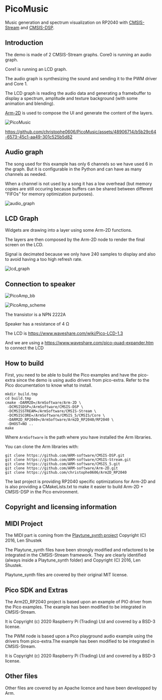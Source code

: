 # PicoMusic
Music generation and spectrum visualization on RP2040 with [CMSIS-Stream](https://github.com/ARM-software/CMSIS-Stream) and [CMSIS-DSP](https://github.com/ARM-software/CMSIS-DSP).

## Introduction

The demo is made of 2 CMSIS-Stream graphs. Core0 is running an audio graph.

Core1 is running an LCD graph.

The audio graph is synthesizing the sound and sending it to the PWM driver and Core 1.

The LCD graph is reading the audio data and generating a framebuffer to display a spectrum, amplitude and texture background (with some animation and blending).

[Arm-2D](https://github.com/ARM-software/Arm-2D) is used to compose the UI and generate the content of the layers.

![PicoMusic](Documentation/PicoMusic.jpg)



https://github.com/christophe0606/PicoMusic/assets/48906714/b5b29c64-6573-45c1-aa49-301c525b5d82



## Audio graph

The song used for this example has only 6 channels so we have used 6 in the graph. But it is configurable in the Python and can have as many channels as needed.

When a channel is not used by a song it has a low overhead (but memory copies are still occuring because buffers can be shared between different "FIFOs" for memory optimization purposes).



![audio_graph](Pictures/audio_graph.svg)

## LCD Graph

Widgets are drawing into a layer using some Arm-2D functions.

The layers are then composed by the Arm-2D node to render the final screen on the LCD.

Signal is decimated because we only have 240 samples to display and also to avoid having a too high refresh rate.

![lcd_graph](Pictures/lcd_graph.svg)

## Connection to speaker

![PicoAmp_bb](Documentation/PicoAmp_bb.png)

![PicoAmp_scheme](Documentation/PicoAmp_scheme.jpg)

The transistor is a NPN 2222A

Speaker has a resistance of 4 Ω

The LCD is https://www.waveshare.com/wiki/Pico-LCD-1.3

And we are using a https://www.waveshare.com/pico-quad-expander.htm to connect the LCD



## How to build

First, you need to be able to build the Pico examples and have the pico-extra since the demo is using audio drivers from pico-extra. Refer to the Pico documentation to know what to install.

```shell
mkdir build.tmp
cd build.tmp
cmake -DARM2D=/ArmSoftware/Arm-2D \
 -DCMSISDSP=/ArmSoftware/CMSIS-DSP \
 -DCMSISSTREAM=/ArmSoftware/CMSIS-Stream \
 -DCMSISCORE=/ArmSoftware/CMSIS_5/CMSIS/Core \
 -DARM2D_RP2040=/ArmSoftware/Arm2D_RP2040/RP2040 \
 -DHOST=NO ..
make
```

Where `ArmSoftware` is the path where you have installed the Arm libraries.

You can clone the Arm libraries with:

```shell
git clone https://github.com/ARM-software/CMSIS-DSP.git
git clone https://github.com/ARM-software/CMSIS-Stream.git
git clone https://github.com/ARM-software/CMSIS_5.git
git clone https://github.com/ARM-software/Arm-2D.git
git clone https://github.com/christophe0606/Arm2D_RP2040
```

The last project is providing RP2040 specific optimizations for Arm-2D and is also providing a CMakeLists.txt to make it easier to build Arm-2D + CMSIS-DSP in the Pico environment.

## Copyright and licensing information

## MIDI Project

The MIDI part is coming from the [Playtune_synth 
   project](https://github.com/LenShustek/Playtune_synth) Copyright (C) 2016, Len Shustek

The Playtune_synth files have been strongly modified and refactored to be integrated in the CMSIS-Stream framework. They are clearly identified (always inside a Playtune_synth folder) and Copyright (C) 2016, Len Shustek.

Playtune_synth files are covered by their original MIT license. 

## Pico SDK and Extras

The Arm2D_RP2040 project is based upon an example of PIO driver from the Pico examples. The example has been modified to be integrated in CMSIS-Stream.

It is Copyright (c) 2020 Raspberry Pi (Trading) Ltd and covered by a BSD-3 license.

The PWM node is based upon a Pico playground audio example using the drivers from pico-extra.The example has been modified to be integrated in CMSIS-Stream.

It is Copyright (c) 2020 Raspberry Pi (Trading) Ltd and covered by a BSD-3 license.

## Other files

Other files are covered by an Apache licence and have been developped by Arm.

